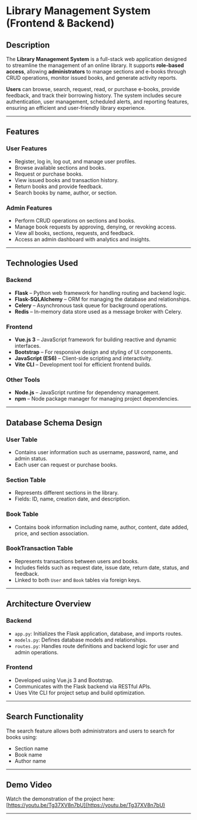 # Library Management System (Frontend & Backend)

## Description
The **Library Management System** is a full-stack web application designed to streamline the management of an online library. It supports **role-based access**, allowing **administrators** to manage sections and e-books through CRUD operations, monitor issued books, and generate activity reports.  

**Users** can browse, search, request, read, or purchase e-books, provide feedback, and track their borrowing history. The system includes secure authentication, user management, scheduled alerts, and reporting features, ensuring an efficient and user-friendly library experience.

---

## Features

### User Features
- Register, log in, log out, and manage user profiles.
- Browse available sections and books.
- Request or purchase books.
- View issued books and transaction history.
- Return books and provide feedback.
- Search books by name, author, or section.

### Admin Features
- Perform CRUD operations on sections and books.
- Manage book requests by approving, denying, or revoking access.
- View all books, sections, requests, and feedback.
- Access an admin dashboard with analytics and insights.

---

## Technologies Used

### Backend
- **Flask** – Python web framework for handling routing and backend logic.
- **Flask-SQLAlchemy** – ORM for managing the database and relationships.
- **Celery** – Asynchronous task queue for background operations.
- **Redis** – In-memory data store used as a message broker with Celery.

### Frontend
- **Vue.js 3** – JavaScript framework for building reactive and dynamic interfaces.
- **Bootstrap** – For responsive design and styling of UI components.
- **JavaScript (ES6)** – Client-side scripting and interactivity.
- **Vite CLI** – Development tool for efficient frontend builds.

### Other Tools
- **Node.js** – JavaScript runtime for dependency management.
- **npm** – Node package manager for managing project dependencies.

---

## Database Schema Design

### User Table
- Contains user information such as username, password, name, and admin status.
- Each user can request or purchase books.

### Section Table
- Represents different sections in the library.
- Fields: ID, name, creation date, and description.

### Book Table
- Contains book information including name, author, content, date added, price, and section association.

### BookTransaction Table
- Represents transactions between users and books.
- Includes fields such as request date, issue date, return date, status, and feedback.
- Linked to both `User` and `Book` tables via foreign keys.

---

## Architecture Overview

### Backend
- `app.py`: Initializes the Flask application, database, and imports routes.
- `models.py`: Defines database models and relationships.
- `routes.py`: Handles route definitions and backend logic for user and admin operations.

### Frontend
- Developed using Vue.js 3 and Bootstrap.
- Communicates with the Flask backend via RESTful APIs.
- Uses Vite CLI for project setup and build optimization.

---

## Search Functionality
The search feature allows both administrators and users to search for books using:
- Section name
- Book name
- Author name

---

## Demo Video
Watch the demonstration of the project here:  
[https://youtu.be/Tg37XV8n7bU](https://youtu.be/Tg37XV8n7bU)

---

